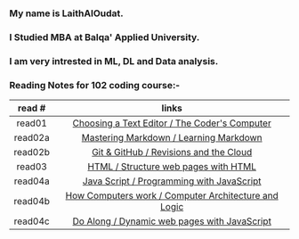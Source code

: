 

### My name is LaithAlOudat.
### I Studied MBA at Balqa' Applied University.
### I am very intrested in ML, DL and Data analysis.


### Reading Notes for 102 coding course:-

| read #      | links                                                                    |
|:-----------:|:-----------:                                                             |
| read01      |[Choosing a Text Editor / The Coder's Computer](https://laithaloudat.github.io/Reading.Notes/read01)        |
| read02a     |[Mastering Markdown / Learning Markdown](https://laithaloudat.github.io/Reading.Notes/read02a)         |
| read02b     |[Git & GitHub / Revisions and the Cloud](https://laithaloudat.github.io/Reading.Notes/read02b)      |
| read03      |[HTML / Structure web pages with HTML](https://laithaloudat.github.io/Reading.Notes/read03)      |
| read04a     |[Java Script / Programming with JavaScript](https://laithaloudat.github.io/Reading.Notes/read04a)       |
| read04b     |[How Computers work / Computer Architecture and Logic](https://laithaloudat.github.io/Reading.Notes/read04b)   |
| read04c     |[Do Along / Dynamic web pages with JavaScript](https://laithaloudat.github.io/reading04c/)|

